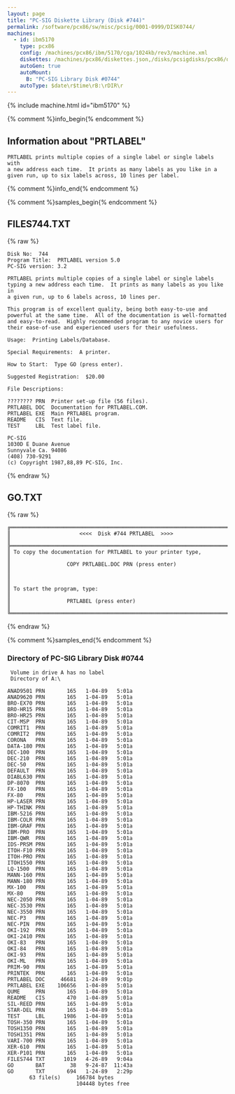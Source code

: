 ```yaml
---
layout: page
title: "PC-SIG Diskette Library (Disk #744)"
permalink: /software/pcx86/sw/misc/pcsig/0001-0999/DISK0744/
machines:
  - id: ibm5170
    type: pcx86
    config: /machines/pcx86/ibm/5170/cga/1024kb/rev3/machine.xml
    diskettes: /machines/pcx86/diskettes.json,/disks/pcsigdisks/pcx86/diskettes.json
    autoGen: true
    autoMount:
      B: "PC-SIG Library Disk #0744"
    autoType: $date\r$time\rB:\rDIR\r
---
```


{% include machine.html id="ibm5170" %}

{% comment %}info_begin{% endcomment %}

## Information about "PRTLABEL"

    PRTLABEL prints multiple copies of a single label or single labels with
    a new address each time.  It prints as many labels as you like in a
    given run, up to six labels across, 10 lines per label.
{% comment %}info_end{% endcomment %}

{% comment %}samples_begin{% endcomment %}

## FILES744.TXT

{% raw %}
```
Disk No:  744
Program Title:  PRTLABEL version 5.0
PC-SIG version: 3.2

PRTLABEL prints multiple copies of a single label or single labels
typing a new address each time.  It prints as many labels as you like in
a given run, up to 6 labels across, 10 lines per.

This program is of excellent quality, being both easy-to-use and
powerful at the same time.  All of the documentation is well-formatted
and easy-to-read.  Highly recommended program to any novice users for
their ease-of-use and experienced users for their usefulness.

Usage:  Printing Labels/Database.

Special Requirements:  A printer.

How to Start:  Type GO (press enter).

Suggested Registration:  $20.00

File Descriptions:

???????? PRN  Printer set-up file (56 files).
PRTLABEL DOC  Documentation for PRTLABEL.COM.
PRTLABEL EXE  Main PRTLABEL program.
README   CIS  Text file.
TEST     LBL  Test label file.

PC-SIG
1030D E Duane Avenue
Sunnyvale Ca. 94086
(408) 730-9291
(c) Copyright 1987,88,89 PC-SIG, Inc.

```
{% endraw %}

## GO.TXT

{% raw %}
```
╔═════════════════════════════════════════════════════════════════════════╗
║                      <<<<  Disk #744 PRTLABEL  >>>>                     ║
╠═════════════════════════════════════════════════════════════════════════╣
║ To copy the documentation for PRTLABEL to your printer type,            ║
║                  COPY PRTLABEL.DOC PRN (press enter)                    ║
║                                                                         ║
║ To start the program, type:                                             ║
║                  PRTLABEL (press enter)                                 ║
╚═════════════════════════════════════════════════════════════════════════╝
```
{% endraw %}

{% comment %}samples_end{% endcomment %}

### Directory of PC-SIG Library Disk #0744

     Volume in drive A has no label
     Directory of A:\

    ANAD9501 PRN       165   1-04-89   5:01a
    ANAD9620 PRN       165   1-04-89   5:01a
    BRO-EX70 PRN       165   1-04-89   5:01a
    BRO-HR15 PRN       165   1-04-89   5:01a
    BRO-HR25 PRN       165   1-04-89   5:01a
    CIT-MSP  PRN       165   1-04-89   5:01a
    COMRIT1  PRN       165   1-04-89   5:01a
    COMRIT2  PRN       165   1-04-89   5:01a
    CORONA   PRN       165   1-04-89   5:01a
    DATA-180 PRN       165   1-04-89   5:01a
    DEC-100  PRN       165   1-04-89   5:01a
    DEC-210  PRN       165   1-04-89   5:01a
    DEC-50   PRN       165   1-04-89   5:01a
    DEFAULT  PRN       165   1-04-89   5:01a
    DIABL630 PRN       165   1-04-89   5:01a
    DP-8070  PRN       165   1-04-89   5:01a
    FX-100   PRN       165   1-04-89   5:01a
    FX-80    PRN       165   1-04-89   5:01a
    HP-LASER PRN       165   1-04-89   5:01a
    HP-THINK PRN       165   1-04-89   5:01a
    IBM-5216 PRN       165   1-04-89   5:01a
    IBM-COLR PRN       165   1-04-89   5:01a
    IBM-GRAF PRN       165   1-04-89   5:01a
    IBM-PRO  PRN       165   1-04-89   5:01a
    IBM-QWR  PRN       165   1-04-89   5:01a
    IDS-PRSM PRN       165   1-04-89   5:01a
    ITOH-F10 PRN       165   1-04-89   5:01a
    ITOH-PRO PRN       165   1-04-89   5:01a
    ITOH1550 PRN       165   1-04-89   5:01a
    LQ-1500  PRN       165   1-04-89   5:01a
    MANN-160 PRN       165   1-04-89   5:01a
    MANN-180 PRN       165   1-04-89   5:01a
    MX-100   PRN       165   1-04-89   5:01a
    MX-80    PRN       165   1-04-89   5:01a
    NEC-2050 PRN       165   1-04-89   5:01a
    NEC-3530 PRN       165   1-04-89   5:01a
    NEC-3550 PRN       165   1-04-89   5:01a
    NEC-P3   PRN       165   1-04-89   5:01a
    NEC-PIN  PRN       165   1-04-89   5:01a
    OKI-192  PRN       165   1-04-89   5:01a
    OKI-2410 PRN       165   1-04-89   5:01a
    OKI-83   PRN       165   1-04-89   5:01a
    OKI-84   PRN       165   1-04-89   5:01a
    OKI-93   PRN       165   1-04-89   5:01a
    OKI-ML   PRN       165   1-04-89   5:01a
    PRIM-90  PRN       165   1-04-89   5:01a
    PRINTEK  PRN       165   1-04-89   5:01a
    PRTLABEL DOC     46681   1-24-89   9:01p
    PRTLABEL EXE    106656   1-04-89   5:01a
    QUME     PRN       165   1-04-89   5:01a
    README   CIS       470   1-04-89   5:01a
    SIL-REED PRN       165   1-04-89   5:01a
    STAR-DEL PRN       165   1-04-89   5:01a
    TEST     LBL      1986   1-04-89   5:01a
    TOSH-350 PRN       165   1-04-89   5:01a
    TOSH1350 PRN       165   1-04-89   5:01a
    TOSH1351 PRN       165   1-04-89   5:01a
    VARI-700 PRN       165   1-04-89   5:01a
    XER-610  PRN       165   1-04-89   5:01a
    XER-P101 PRN       165   1-04-89   5:01a
    FILES744 TXT      1019   4-26-89   9:04a
    GO       BAT        38   9-24-87  11:43a
    GO       TXT       694   1-24-89   2:29p
           63 file(s)     166784 bytes
                          104448 bytes free
